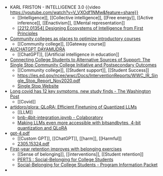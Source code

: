 - KARL FRISTON - INTELLIGENCE 3.0 {{video https://youtube.com/watch?v=V_VXOdf1NMw&feature=share}}
	- [[Intelligence]], [[Collective intelligence]], [[Free energy]], [[Active inference]], [[Enactivism]], [[Mental representation]]
	- [[2212.01354] Designing Ecosystems of Intelligence from First Principles](https://arxiv.org/abs/2212.01354)
- [Community colleges as places to optimize introductory courses](https://www.insidehighered.com/opinion/blogs/confessions-community-college-dean/2023/05/25/community-colleges-course-labs)
	- [[Community college]], [[Gateway course]]
- [AI/CHATGPT DAYAMUDRA](https://sites.google.com/mail.ccsf.edu/chat-gpt-dayamudra/home)
	- [[ChatGPT]], [[Artificial intelligence in education]]
- [Connecting College Students to Alternative Sources of Support: The Single Stop Community College Initiative and Postsecondary Outcomes](https://www.rand.org/pubs/research_reports/RR1740-1.html)
	- [[Community college]], [[Student support]], [[Student Success]]
	- https://ies.ed.gov/ncee/wwc/Docs/InterventionReports/WWC_IR_Single_Stop_Report_Nov2020.pdf
	- [Single Stop Website](https://singlestop.org/)
- [Long covid has 12 key symptoms, new study finds - The Washington Post](https://www.washingtonpost.com/wellness/2023/05/25/long-covid-symptoms-recover-study/?pwapi_token=eyJ0eXAiOiJKV1QiLCJhbGciOiJIUzI1NiJ9.eyJzdWJpZCI6IjI5ODU1MjMiLCJyZWFzb24iOiJnaWZ0IiwibmJmIjoxNjg0OTg3MjAwLCJpc3MiOiJzdWJzY3JpcHRpb25zIiwiZXhwIjoxNjg2MjgzMTk5LCJpYXQiOjE2ODQ5ODcyMDAsImp0aSI6ImI4OGIzOThjLTgxODAtNDQzNi04OTcyLTRlNGZlNGZiOWVkNSIsInVybCI6Imh0dHBzOi8vd3d3Lndhc2hpbmd0b25wb3N0LmNvbS93ZWxsbmVzcy8yMDIzLzA1LzI1L2xvbmctY292aWQtc3ltcHRvbXMtcmVjb3Zlci1zdHVkeS8ifQ.vB9_Xqeoxa67D6dYwE7xiu6GYbtynHw_--4fVAtHdq4)
	- [[Covid]]
- [artidoro/qlora: QLoRA: Efficient Finetuning of Quantized LLMs](https://github.com/artidoro/qlora)
	- [[LLM]]
	- [bnb-4bit-integration.ipynb - Colaboratory](https://colab.research.google.com/drive/1ge2F1QSK8Q7h0hn3YKuBCOAS0bK8E0wf?usp=sharing)
	- [Making LLMs even more accessible with bitsandbytes, 4-bit quantization and QLoRA](https://huggingface.co/blog/4bit-transformers-bitsandbytes)
- [gpt-4.pdf](https://cdn.openai.com/papers/gpt-4.pdf)
	- [[Custom GPT]], [[ChatGPT]], [[harm]], [[Harmful]]
	- [2305.15324.pdf](https://arxiv.org/pdf/2305.15324.pdf)
- [First-year retention improves with belonging exercises](https://www.insidehighered.com/news/student-success/college-experience/2023/05/25/campus-engagement-tip-boost-belonging)
	- [[Sense of belonging]], [[interventions]], [[Student retention]]
	- [PERTS : Social-Belonging for College Students](https://www.perts.net/orientation/cb)
	- [Social-Belonging for College Students - Program Information Packet](https://docs.google.com/document/d/1uHm2J9xsaWOBia36rcFV4vu0urpVPvtT3mi1wZPP-sU/mobilebasic)
-